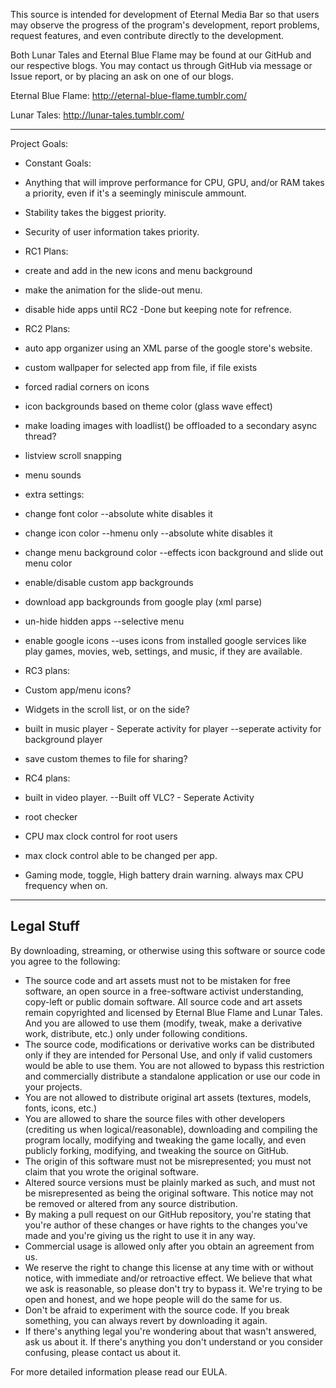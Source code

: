 This source is intended for development of Eternal Media Bar so that users may observe the progress of the program's development, report problems, request features, and even contribute directly to the development.


Both Lunar Tales and Eternal Blue Flame may be found at our GitHub and our respective blogs.
You may contact us through GitHub via message or Issue report, or by placing an ask on one of our blogs.

Eternal Blue Flame: http://eternal-blue-flame.tumblr.com/ 

Lunar Tales: http://lunar-tales.tumblr.com/

-----

Project Goals:
-	Constant Goals:
-	Anything that will improve performance for CPU, GPU, and/or RAM takes a priority, even if it's a seemingly miniscule ammount.
-	Stability takes the biggest priority.
-	Security of user information takes priority.

-	RC1 Plans:
-	create and add in the new icons and menu background
-	make the animation for the slide-out menu.
-	disable hide apps until RC2 -Done but keeping note for refrence.

-	RC2 Plans:
-	auto app organizer using an XML parse of the google store's website.
-	custom wallpaper for selected app from file, if file exists
-	forced radial corners on icons
-	icon backgrounds based on theme color (glass wave effect)
-	make loading images with loadlist() be offloaded to a secondary async thread?
-	listview scroll snapping
-	menu sounds
-	extra settings:
-	change font color --absolute white disables it
-	change icon color --hmenu only --absolute white disables it
-	change menu background color --effects icon background and slide out menu color
-	enable/disable custom app backgrounds
-	download app backgrounds from google play (xml parse)
-	un-hide hidden apps --selective menu
-	enable google icons --uses icons from installed google services like play games, movies, web, settings, and music, if they are available.

-	RC3 plans:
-	Custom app/menu icons?
-	Widgets in the scroll list, or on the side?
-	built in music player - Seperate activity for player --seperate activity for background player
-	save custom themes to file for sharing?

-	RC4 plans:
-	built in video player. --Built off VLC? - Seperate Activity
-	root checker
-	CPU max clock control for root users
-	max clock control able to be changed per app.
-	Gaming mode, toggle, High battery drain warning. always max CPU frequency when on.

----
Legal Stuff
----

By downloading, streaming, or otherwise using this software or source code you agree to the following:
-	The source code and art assets must not to be mistaken for free software, an open source in a free-software activist understanding, copy-left or public domain software. All source code and art assets remain copyrighted and licensed by Eternal Blue Flame and Lunar Tales. And you are allowed to use them (modify, tweak, make a derivative work, distribute, etc.) only under following conditions.
-	The source code, modifications or derivative works can be distributed only if they are intended for Personal Use, and only if valid customers would be able to use them. You are not allowed to bypass this restriction and commercially distribute a standalone application or use our code in your projects.
-	You are not allowed to distribute original art assets (textures, models, fonts, icons, etc.)
-	You are allowed to share the source files with other developers (crediting us when logical/reasonable), downloading and compiling the program locally, modifying and tweaking the game locally, and even publicly forking, modifying, and tweaking the source on GitHub.
-	The origin of this software must not be misrepresented; you must not claim that you wrote the original software. 
-	Altered source versions must be plainly marked as such, and must not be misrepresented as being the original software. This notice may not be removed or altered from any source distribution. 
-	By making a pull request on our GitHub repository, you're stating that you're author of these changes or have rights to the changes you've made and you're giving us the right to use it in any way.
-	Commercial usage is allowed only after you obtain an agreement from us.
-	We reserve the right to change this license at any time with or without notice, with immediate and/or retroactive effect. We believe that what we ask is reasonable, so please don't try to bypass it. We're trying to be open and honest, and we hope people will do the same for us.
-	Don't be afraid to experiment with the source code. If you break something, you can always revert by downloading it again.
-	If there's anything legal you're wondering about that wasn't answered, ask us about it. If there's anything you don't understand or you consider confusing, please contact us about it.

For more detailed information please read our EULA.
